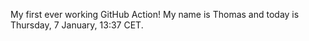 My first ever working GitHub Action!
My name is Thomas and today is Thursday, 7 January, 13:37 CET. 
